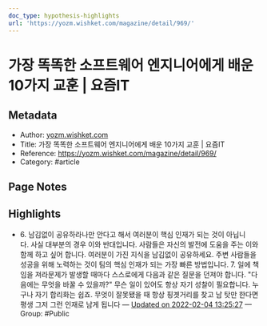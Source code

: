 ```yaml
---
doc_type: hypothesis-highlights
url: 'https://yozm.wishket.com/magazine/detail/969/'
---
```


# 가장 똑똑한 소프트웨어 엔지니어에게 배운 10가지 교훈 | 요즘IT

## Metadata
- Author: [yozm.wishket.com]()
- Title: 가장 똑똑한 소프트웨어 엔지니어에게 배운 10가지 교훈 | 요즘IT
- Reference: https://yozm.wishket.com/magazine/detail/969/
- Category: #article

## Page Notes
## Highlights
- 6. 남김없이 공유하라나만 안다고 해서 여러분이 핵심 인재가 되는 것이 아닙니다. 사실 대부분의 경우 이와 반대입니다. 사람들은 자신의 발전에 도움을 주는 이와 함께 하고 싶어 합니다. 여러분이 가진 지식을 남김없이 공유하세요. 주변 사람들을 성공을 위해 노력하는 것이 팀의 핵심 인재가 되는 가장 빠른 방법입니다. 7. 일에 책임을 져라문제가 발생할 때마다 스스로에게 다음과 같은 질문을 던져야 합니다. "다음에는 무엇을 바꿀 수 있을까?" 무슨 일이 있어도 항상 자기 성찰이 필요합니다. 누구나 자기 합리화는 쉽죠. 무엇이 잘못됐을 때 항상 핑곗거리를 찾고 남 탓만 한다면 평생 그저 그런 인재로 남게 됩니다 — [Updated on 2022-02-04 13:25:27](https://hyp.is/eqsqzoVyEeyxOZsI-M67wA/yozm.wishket.com/magazine/detail/969/) — Group: #Public



